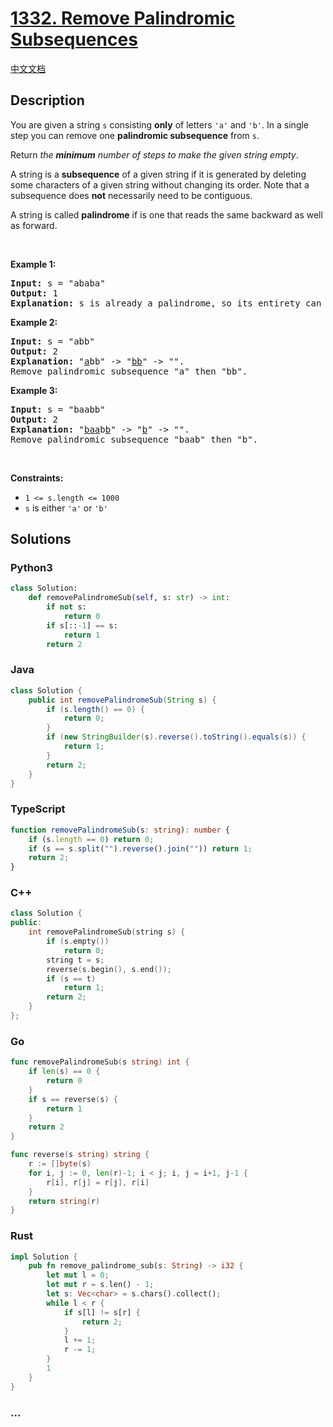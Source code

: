 # [1332. Remove Palindromic Subsequences](https://leetcode.com/problems/remove-palindromic-subsequences)

[中文文档](/solution/1300-1399/1332.Remove%20Palindromic%20Subsequences/README.md)

## Description

<p>You are given a string <code>s</code> consisting <strong>only</strong> of letters <code>&#39;a&#39;</code> and <code>&#39;b&#39;</code>. In a single step you can remove one <strong>palindromic subsequence</strong> from <code>s</code>.</p>

<p>Return <em>the <strong>minimum</strong> number of steps to make the given string empty</em>.</p>

<p>A string is a <strong>subsequence</strong> of a given string if it is generated by deleting some characters of a given string without changing its order. Note that a subsequence does <strong>not</strong> necessarily need to be contiguous.</p>

<p>A string is called <strong>palindrome</strong> if is one that reads the same backward as well as forward.</p>

<p>&nbsp;</p>
<p><strong>Example 1:</strong></p>

<pre>
<strong>Input:</strong> s = &quot;ababa&quot;
<strong>Output:</strong> 1
<strong>Explanation:</strong> s is already a palindrome, so its entirety can be removed in a single step.
</pre>

<p><strong>Example 2:</strong></p>

<pre>
<strong>Input:</strong> s = &quot;abb&quot;
<strong>Output:</strong> 2
<strong>Explanation:</strong> &quot;<u>a</u>bb&quot; -&gt; &quot;<u>bb</u>&quot; -&gt; &quot;&quot;. 
Remove palindromic subsequence &quot;a&quot; then &quot;bb&quot;.
</pre>

<p><strong>Example 3:</strong></p>

<pre>
<strong>Input:</strong> s = &quot;baabb&quot;
<strong>Output:</strong> 2
<strong>Explanation:</strong> &quot;<u>baa</u>b<u>b</u>&quot; -&gt; &quot;<u>b</u>&quot; -&gt; &quot;&quot;. 
Remove palindromic subsequence &quot;baab&quot; then &quot;b&quot;.
</pre>

<p>&nbsp;</p>
<p><strong>Constraints:</strong></p>

-   `1 <= s.length <= 1000`
-   `s` is either `'a'` or `'b'`

## Solutions

<!-- tabs:start -->

### **Python3**

```python
class Solution:
    def removePalindromeSub(self, s: str) -> int:
        if not s:
            return 0
        if s[::-1] == s:
            return 1
        return 2
```

### **Java**

```java
class Solution {
    public int removePalindromeSub(String s) {
        if (s.length() == 0) {
            return 0;
        }
        if (new StringBuilder(s).reverse().toString().equals(s)) {
            return 1;
        }
        return 2;
    }
}
```

### **TypeScript**

```ts
function removePalindromeSub(s: string): number {
    if (s.length == 0) return 0;
    if (s == s.split("").reverse().join("")) return 1;
    return 2;
}
```

### **C++**

```cpp
class Solution {
public:
    int removePalindromeSub(string s) {
        if (s.empty())
            return 0;
        string t = s;
        reverse(s.begin(), s.end());
        if (s == t)
            return 1;
        return 2;
    }
};
```

### **Go**

```go
func removePalindromeSub(s string) int {
	if len(s) == 0 {
		return 0
	}
	if s == reverse(s) {
		return 1
	}
	return 2
}

func reverse(s string) string {
	r := []byte(s)
	for i, j := 0, len(r)-1; i < j; i, j = i+1, j-1 {
		r[i], r[j] = r[j], r[i]
	}
	return string(r)
}
```

### **Rust**

```rust
impl Solution {
    pub fn remove_palindrome_sub(s: String) -> i32 {
        let mut l = 0;
        let mut r = s.len() - 1;
        let s: Vec<char> = s.chars().collect();
        while l < r {
            if s[l] != s[r] {
                return 2;
            }
            l += 1;
            r -= 1;
        }
        1
    }
}
```

### **...**

```

```

<!-- tabs:end -->
